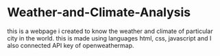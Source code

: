 # Weather-and-Climate-Analysis
this is a webpage i created to know the weather and climate of particular city in the world. this is made using languages html, css, javascript and I also connected API key of openweathermap.
